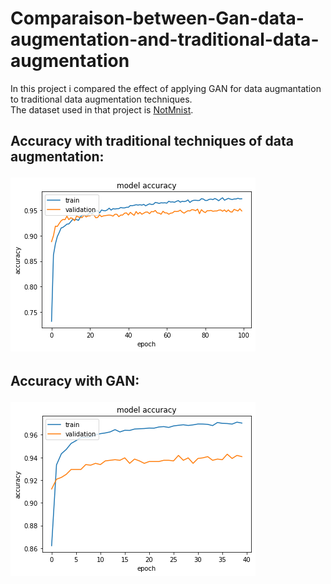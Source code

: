 # Comparaison-between-Gan-data-augmentation-and-traditional-data-augmentation

In this project i compared the effect of applying GAN for data augmantation to traditional data augmentation techniques.<br>
The dataset used in that project is  [NotMnist](https://www.kaggle.com/datasets/lubaroli/notmnist).

<h2> Accuracy with traditional techniques of data augmentation:<br>
  
![](images/notminist_cnn_acc.png)<br>
  
  <h2> Accuracy with GAN:<br>
  
![](images/notminist_cnn_gan.png)
    
   

